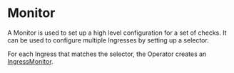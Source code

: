 # Monitor

A Monitor is used to set up a high level configuration for a set of checks. It
can be used to configure multiple Ingresses by setting up a selector.

For each Ingress that matches the selector, the Operator creates an
[IngressMonitor](./ingress-monitor.md).

